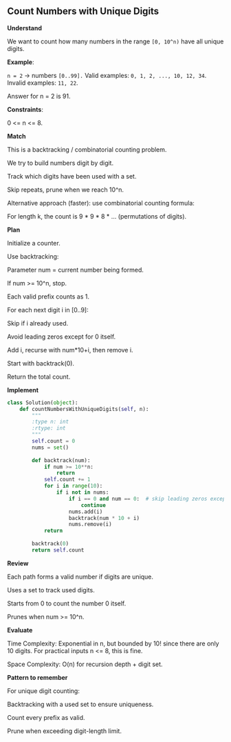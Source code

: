 ## Count Numbers with Unique Digits
**Understand**

We want to count how many numbers in the range `[0, 10^n)` have all unique digits.

**Example**:

`n = 2` → numbers `[0..99].` Valid examples: `0, 1, 2, ..., 10, 12, 34`. Invalid examples: `11, 22`.

Answer for n = 2 is 91.

**Constraints**:

0 <= n <= 8.

**Match**

This is a backtracking / combinatorial counting problem.

We try to build numbers digit by digit.

Track which digits have been used with a set.

Skip repeats, prune when we reach 10^n.

Alternative approach (faster): use combinatorial counting formula:

For length k, the count is 9 * 9 * 8 * ... (permutations of digits).

**Plan**

Initialize a counter.

Use backtracking:

Parameter num = current number being formed.

If num >= 10^n, stop.

Each valid prefix counts as 1.

For each next digit i in [0..9]:

Skip if i already used.

Avoid leading zeros except for 0 itself.

Add i, recurse with num*10+i, then remove i.

Start with backtrack(0).

Return the total count.

**Implement**
```py
class Solution(object):
    def countNumbersWithUniqueDigits(self, n):
        """
        :type n: int
        :rtype: int
        """
        self.count = 0
        nums = set()
        
        def backtrack(num):
            if num >= 10**n:
                return
            self.count += 1
            for i in range(10):
                if i not in nums:
                    if i == 0 and num == 0:  # skip leading zeros except for 0 itself
                        continue
                    nums.add(i)
                    backtrack(num * 10 + i)
                    nums.remove(i)
            return
        
        backtrack(0)
        return self.count
```

**Review**

Each path forms a valid number if digits are unique.

Uses a set to track used digits.

Starts from 0 to count the number 0 itself.

Prunes when num >= 10^n.

**Evaluate**

Time Complexity: Exponential in n, but bounded by 10! since there are only 10 digits. For practical inputs n <= 8, this is fine.

Space Complexity: O(n) for recursion depth + digit set.

**Pattern to remember**

For unique digit counting:

Backtracking with a used set to ensure uniqueness.

Count every prefix as valid.

Prune when exceeding digit-length limit.